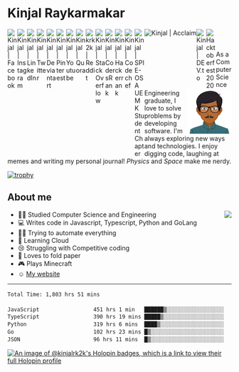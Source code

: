 # Kinjal Raykarmakar 

<a href="https://www.facebook.com/kinjal.raykarmakar">
  <img align="left" alt="Kinjal | Facebook" width="22px" src="https://cdn.jsdelivr.net/npm/simple-icons@v3/icons/facebook.svg" />
</a>
<a href="https://www.instagram.com/kinjal.raykarmakar">
  <img align="left" alt="Kinjal | Instagram" width="22px" src="https://cdn.jsdelivr.net/npm/simple-icons@v3/icons/instagram.svg" />
</a>
<a href="https://www.linkedin.com/in/kinjal-raykarmakar">
  <img align="left" alt="Kinjal | LinkedIn" width="22px" src="https://cdn.jsdelivr.net/npm/simple-icons@v3/icons/linkedin.svg" />
</a>
<a href="https://twitter.com/kinjal2209">
  <img align="left" alt="Kinjal | Twitter" width="22px" src="https://cdn.jsdelivr.net/npm/simple-icons@v3/icons/twitter.svg" />
</a>
<a href="https://www.deviantart.com/kinjal2209">
  <img align="left" alt="Kinjal | Deviantart" width="22px" src="https://cdn.jsdelivr.net/npm/simple-icons@v3/icons/deviantart.svg" />
</a>
<a href="https://in.pinterest.com/kinjalraykarmak">
  <img align="left" alt="Kinjal | Pinterest" width="22px" src="https://cdn.jsdelivr.net/npm/simple-icons@v3/icons/pinterest.svg" />
</a>
<a href="https://www.youtube.com/channel/UCINTZKi7pDBr_iDkibhTXVg/">
  <img align="left" alt="Kinjal | Youtube" width="22px" src="https://cdn.jsdelivr.net/npm/simple-icons@v3/icons/youtube.svg" />
</a>
<a href="https://www.quora.com/profile/Kinjal-Raykarmakar">
  <img align="left" alt="Kinjal | Quora" width="22px" src="https://cdn.jsdelivr.net/npm/simple-icons@v3/icons/quora.svg" />
</a>
<a href="https://www.reddit.com/user/krk2k">
  <img align="left" alt="krk2k | Reddit" width="22px" src="https://cdn.jsdelivr.net/npm/simple-icons@v3/icons/reddit.svg" />
</a>
<a href="https://stackoverflow.com/users/10537134/kinjal-raykarmakar">
  <img align="left" alt="Kinjal | StackOverflow" width="22px" src="https://cdn.jsdelivr.net/npm/simple-icons@v3/icons/stackoverflow.svg" />
</a>
<a href="https://profile.codersrank.io/user/kinjalrk2k">
  <img align="left" alt="Kinjal | CodersRank" width="22px" src="https://cdn.jsdelivr.net/npm/simple-icons@v3/icons/codersrank.svg" />
</a>
<a href="https://www.hackerrank.com/kinjalrk2k">
  <img align="left" alt="Kinjal | Hackerrank" width="22px" src="https://cdn.jsdelivr.net/npm/simple-icons@v3/icons/hackerrank.svg"/>
</a>
<a href="https://www.codechef.com/users/kinjalrk2k">
  <img align="left" alt="Kinjal | Codechef" width="22px" src="https://cdn.jsdelivr.net/npm/simple-icons@v3/icons/codechef.svg" />
</a>
<a href="https://blog.spieosauemk.team/">
  <img align="left" alt="Kinjal | SPIE-OSA UEMK Student Chapter" width="22px" src="https://cdn.jsdelivr.net/npm/simple-icons@v3/icons/icloud.svg" />
</a>
<a href="https://www.youracclaim.com/users/kinjalrk2k">
  <img align="left" alt="Kinjal | Acclaim" height="22px" src="https://theme.zdassets.com/theme_assets/2382499/d2e455f37a41d85f6db43eba506997c548348b5a.png" />
</a>
<a href="https://dev.to/kinjalrk2k">
  <img align="left" alt="Kinjal | DEV.to" width="22px" src="https://cdn.jsdelivr.net/npm/simple-icons@v3/icons/dev-dot-to.svg" />
</a>
<a href="https://github.com/Kinjalrk2k?tab=repositories&q=hacktoberfest">
  <img align="left" alt="Hacktoberfest 2020" width="22px" src="https://dev-to-uploads.s3.amazonaws.com/uploads/badge/badge_image/80/hacktoberfest2020-badge_2.png" />
</a>

<br>
<br>

<img align="right" alt="Kinjal | Avatar" width="100px" src="https://github.com/Kinjalrk2k/Kinjalrk2k/blob/master/avatar.png" />

As a Computer Science Engineering graduate, I love to solve problems by developing software. I'm always exploring new ways and technologies. I enjoy digging code, laughing at memes and writing my personal journal! *Physics* and *Space* make me nerdy. 

[![trophy](https://github-profile-trophy.vercel.app/?username=Kinjalrk2k&theme=onedark)](https://github.com/ryo-ma/github-profile-trophy)

## About me
<!-- <img align="right" src="https://github-readme-stats.vercel.app/api?username=kinjalrk2k&show_icons=true"> -->
<img align="right" src="https://github-readme-stats.vercel.app/api?username=kinjalrk2k&count_private=true&show_icons=true&theme=dark">
<!-- <img align="right" src="https://github-readme-stats.vercel.app/api/top-langs/?username=kinjalrk2k&layout=compact&theme=dark" /> -->


* :man_student: Studied Computer Science and Engineering
* :computer: Writes code in Javascript, Typescript, Python and GoLang
* :man_in_motorized_wheelchair: Trying to automate everything
* :open_book: Learning Cloud
* :cry: Struggling with Competitive coding 
* :page_with_curl: Loves to fold paper
* :video_game: Plays Minecraft
* :relaxed: [My website](https://kinjal.dev)

<hr>


<!--START_SECTION:waka-->

```txt
Total Time: 1,803 hrs 51 mins

JavaScript                 451 hrs 1 min   ██████▒░░░░░░░░░░░░░░░░░░   25.00 %
TypeScript                 390 hrs 19 mins █████▒░░░░░░░░░░░░░░░░░░░   21.64 %
Python                     319 hrs 6 mins  ████▒░░░░░░░░░░░░░░░░░░░░   17.69 %
Go                         102 hrs 23 mins █▒░░░░░░░░░░░░░░░░░░░░░░░   05.68 %
JSON                       96 hrs 11 mins  █▒░░░░░░░░░░░░░░░░░░░░░░░   05.33 %
```

<!--END_SECTION:waka-->


<!--
[![GitHub Streak](https://github-readme-streak-stats.herokuapp.com/?user=kinjalrk2k&theme=dark)](https://github.com/DenverCoder1/github-readme-streak-stats)
-->

<!-- <img src="https://cr-skills-chart-widget.azurewebsites.net/api/api?username=kinjalrk2k&bg=331a00&skills=C,C%2B%2B,Python,Javascript,Jupyter%20Notebook,EJS,Java,HTML"> -->


<!-- <img align="left" src="https://github-readme-stats.vercel.app/api/wakatime?username=kinjalrk2k&layout=compact&theme=onedark">
<img align="right" src="https://github-readme-stats.vercel.app/api/top-langs/?username=kinjalrk2k&theme=onedark"> -->

<!-- ![Profile views](https://gpvc.arturio.dev/Kinjalrk2k) -->

<!-- ![KInjal's github stats](https://github-readme-stats.vercel.app/api?username=kinjalrk2k&show_icons=true) -->

[![An image of @kinjalrk2k's Holopin badges, which is a link to view their full Holopin profile](https://holopin.me/kinjalrk2k)](https://holopin.io/@kinjalrk2k)


<!--
**Kinjalrk2k/Kinjalrk2k** is a ✨ _special_ ✨ repository because its `README.md` (this file) appears on your GitHub profile.

Here are some ideas to get you started:

- 🔭 I’m currently working on ...
- 🌱 I’m currently learning ...
- 👯 I’m looking to collaborate on ...
- 🤔 I’m looking for help with ...
- 💬 Ask me about ...
- 📫 How to reach me: ...
- 😄 Pronouns: ...
- ⚡ Fun fact: ...
-->
